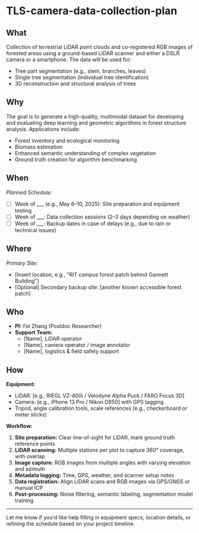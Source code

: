 # TLS-camera-data-collection-plan

## **What**  
Collection of terrestrial LiDAR point clouds and co-registered RGB images of forested areas using a ground-based LiDAR scanner and either a DSLR camera or a smartphone. The data will be used for:  
- Tree part segmentation (e.g., stem, branches, leaves)  
- Single tree segmentation (individual tree identification)  
- 3D reconstruction and structural analysis of trees  

## **Why**  
The goal is to generate a high-quality, multimodal dataset for developing and evaluating deep learning and geometric algorithms in forest structure analysis. Applications include:  
- Forest inventory and ecological monitoring  
- Biomass estimation  
- Enhanced semantic understanding of complex vegetation  
- Ground truth creation for algorithm benchmarking  

## **When**  
*Planned Schedule:*  
- [ ] Week of ___ (e.g., May 6–10, 2025): Site preparation and equipment testing  
- [ ] Week of ___: Data collection sessions (2–3 days depending on weather)  
- [ ] Week of ___: Backup dates in case of delays (e.g., due to rain or technical issues)  

## **Where**  
*Primary Site:*  
- [Insert location, e.g., "RIT campus forest patch behind Gannett Building"]  
- [Optional] Secondary backup site: [another known accessible forest patch]  

## **Who**  
- **PI:** Fei Zhang (Postdoc Researcher)  
- **Support Team:**  
  - [Name], LiDAR operator  
  - [Name], camera operator / image annotator  
  - [Name], logistics & field safety support  

## **How**  
**Equipment:**  
- LiDAR: [e.g., RIEGL VZ-400i / Velodyne Alpha Puck / FARO Focus 3D]  
- Camera: [e.g., iPhone 13 Pro / Nikon D850] with GPS tagging  
- Tripod, angle calibration tools, scale references (e.g., checkerboard or meter sticks)  

**Workflow:**  
1. **Site preparation:** Clear line-of-sight for LiDAR, mark ground truth reference points  
2. **LiDAR scanning:** Multiple stations per plot to capture 360° coverage, with overlap  
3. **Image capture:** RGB images from multiple angles with varying elevation and azimuth  
4. **Metadata logging:** Time, GPS, weather, and scanner setup notes  
5. **Data registration:** Align LiDAR scans and RGB images via GPS/GNSS or manual ICP  
6. **Post-processing:** Noise filtering, semantic labeling, segmentation model training  

---

Let me know if you'd like help filling in equipment specs, location details, or refining the schedule based on your project timeline.